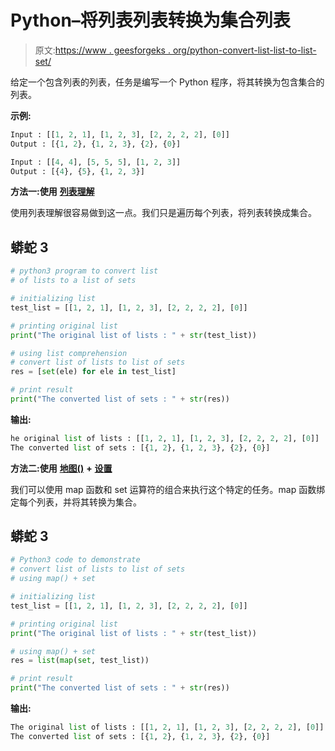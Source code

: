 # Python–将列表列表转换为集合列表

> 原文:[https://www . geesforgeks . org/python-convert-list-list-to-list-set/](https://www.geeksforgeeks.org/python-convert-list-of-lists-to-list-of-sets/)

给定一个包含列表的列表，任务是编写一个 Python 程序，将其转换为包含集合的列表。

**示例:**

```py
Input : [[1, 2, 1], [1, 2, 3], [2, 2, 2, 2], [0]]
Output : [{1, 2}, {1, 2, 3}, {2}, {0}]

Input : [[4, 4], [5, 5, 5], [1, 2, 3]]
Output : [{4}, {5}, {1, 2, 3}]
```

**方法一:使用** [**列表理解**](https://www.geeksforgeeks.org/python-list-comprehension/)

使用列表理解很容易做到这一点。我们只是遍历每个列表，将列表转换成集合。

## 蟒蛇 3

```py
# python3 program to convert list
# of lists to a list of sets

# initializing list
test_list = [[1, 2, 1], [1, 2, 3], [2, 2, 2, 2], [0]]

# printing original list
print("The original list of lists : " + str(test_list))

# using list comprehension
# convert list of lists to list of sets
res = [set(ele) for ele in test_list]

# print result
print("The converted list of sets : " + str(res))
```

**输出:**

```py
he original list of lists : [[1, 2, 1], [1, 2, 3], [2, 2, 2, 2], [0]]
The converted list of sets : [{1, 2}, {1, 2, 3}, {2}, {0}]
```

**方法二:使用** [**地图()**](https://www.geeksforgeeks.org/python-map-function/) **+** [**设置**](https://www.geeksforgeeks.org/python-sets/)

我们可以使用 map 函数和 set 运算符的组合来执行这个特定的任务。map 函数绑定每个列表，并将其转换为集合。

## 蟒蛇 3

```py
# Python3 code to demonstrate
# convert list of lists to list of sets
# using map() + set

# initializing list
test_list = [[1, 2, 1], [1, 2, 3], [2, 2, 2, 2], [0]]

# printing original list
print("The original list of lists : " + str(test_list))

# using map() + set
res = list(map(set, test_list))

# print result
print("The converted list of sets : " + str(res))
```

**输出:**

```py
The original list of lists : [[1, 2, 1], [1, 2, 3], [2, 2, 2, 2], [0]]
The converted list of sets : [{1, 2}, {1, 2, 3}, {2}, {0}]
```